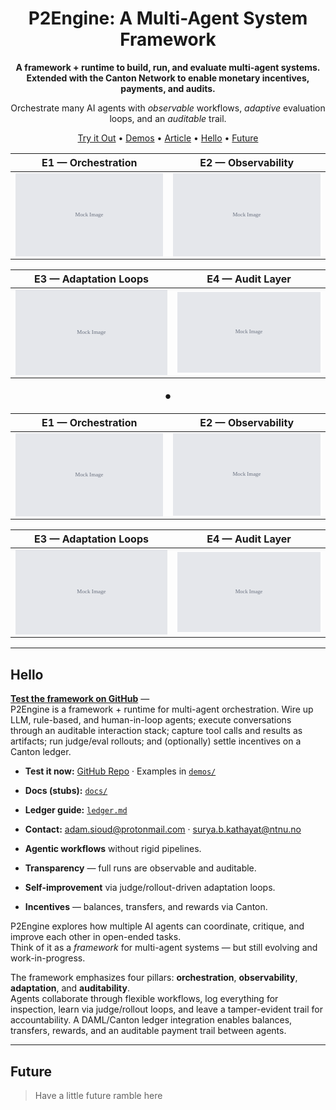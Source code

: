 <!-- Hero -->

<h1 align="center">P2Engine: A Multi-Agent System Framework</h1>

<p align="center"><strong>
A framework + runtime to build, run, and evaluate multi-agent systems. Extended with the Canton Network to enable monetary incentives, payments, and audits.
</strong></p>

<p align="center">
  Orchestrate many AI agents with <i>observable</i> workflows, 
  <i>adaptive</i> evaluation loops, and an <i>auditable</i> trail.
</p>


<p align="center">
  <a href="/p2engine/">Try it Out</a> •
  <a href="#primer">Demos</a> •
  <a href="#quicklinks">Article</a> •
  <a href="#roadmap">Hello</a> •
  <a href="#future">Future</a>
</p>


<div align="center">

| E1 — Orchestration                                                                 | E2 — Observability                                                                 |
| ---------------------------------------------------------------------------------- | ---------------------------------------------------------------------------------- |
| <div align="center"><img src="data:image/svg+xml;utf8,%3Csvg xmlns='http://www.w3.org/2000/svg' width='640' height='360'%3E%3Crect width='100%25' height='100%25' fill='%23e5e7eb'/%3E%3Ctext x='50%25' y='50%25' dominant-baseline='middle' text-anchor='middle' font-size='24' fill='%236b7280'%3EMock Image%3C/text%3E%3C/svg%3E" alt="E1 Orchestration" width="320" style="display:block;"></div> | <div align="center"><img src="data:image/svg+xml;utf8,%3Csvg xmlns='http://www.w3.org/2000/svg' width='640' height='360'%3E%3Crect width='100%25' height='100%25' fill='%23e5e7eb'/%3E%3Ctext x='50%25' y='50%25' dominant-baseline='middle' text-anchor='middle' font-size='24' fill='%236b7280'%3EMock Image%3C/text%3E%3C/svg%3E" alt="E2 Observability" width="320" style="display:block;"></div> |

| E3 — Adaptation Loops                                                              | E4 — Audit Layer                                                                   |
| ---------------------------------------------------------------------------------- | ---------------------------------------------------------------------------------- |
| <div align="center"><img src="data:image/svg+xml;utf8,%3Csvg xmlns='http://www.w3.org/2000/svg' width='640' height='360'%3E%3Crect width='100%25' height='100%25' fill='%23e5e7eb'/%3E%3Ctext x='50%25' y='50%25' dominant-baseline='middle' text-anchor='middle' font-size='24' fill='%236b7280'%3EMock Image%3C/text%3E%3C/svg%3E" alt="E3 Adaptation Loops" width="320" style="display:block;"></div> | <div align="center"><img src="data:image/svg+xml;utf8,%3Csvg xmlns='http://www.w3.org/2000/svg' width='640' height='360'%3E%3Crect width='100%25' height='100%25' fill='%23e5e7eb'/%3E%3Ctext x='50%25' y='50%25' dominant-baseline='middle' text-anchor='middle' font-size='24' fill='%236b7280'%3EMock Image%3C/text%3E%3C/svg%3E" alt="E4 Audit Layer" width="320" style="display:block;"></div> |

</div>

<div align="center" style="font-size: 24px; line-height: 1; margin: 12px 0;">•</div>

<div align="center">

| E1 — Orchestration                                                                 | E2 — Observability                                                                 |
| ---------------------------------------------------------------------------------- | ---------------------------------------------------------------------------------- |
| <div align="center"><img src="data:image/svg+xml;utf8,%3Csvg xmlns='http://www.w3.org/2000/svg' width='640' height='360'%3E%3Crect width='100%25' height='100%25' fill='%23e5e7eb'/%3E%3Ctext x='50%25' y='50%25' dominant-baseline='middle' text-anchor='middle' font-size='24' fill='%236b7280'%3EMock Image%3C/text%3E%3C/svg%3E" alt="E1 Orchestration" width="320" style="display:block;"></div> | <div align="center"><img src="data:image/svg+xml;utf8,%3Csvg xmlns='http://www.w3.org/2000/svg' width='640' height='360'%3E%3Crect width='100%25' height='100%25' fill='%23e5e7eb'/%3E%3Ctext x='50%25' y='50%25' dominant-baseline='middle' text-anchor='middle' font-size='24' fill='%236b7280'%3EMock Image%3C/text%3E%3C/svg%3E" alt="E2 Observability" width="320" style="display:block;"></div> |

| E3 — Adaptation Loops                                                              | E4 — Audit Layer                                                                   |
| ---------------------------------------------------------------------------------- | ---------------------------------------------------------------------------------- |
| <div align="center"><img src="data:image/svg+xml;utf8,%3Csvg xmlns='http://www.w3.org/2000/svg' width='640' height='360'%3E%3Crect width='100%25' height='100%25' fill='%23e5e7eb'/%3E%3Ctext x='50%25' y='50%25' dominant-baseline='middle' text-anchor='middle' font-size='24' fill='%236b7280'%3EMock Image%3C/text%3E%3C/svg%3E" alt="E3 Adaptation Loops" width="320" style="display:block;"></div> | <div align="center"><img src="data:image/svg+xml;utf8,%3Csvg xmlns='http://www.w3.org/2000/svg' width='640' height='360'%3E%3Crect width='100%25' height='100%25' fill='%23e5e7eb'/%3E%3Ctext x='50%25' y='50%25' dominant-baseline='middle' text-anchor='middle' font-size='24' fill='%236b7280'%3EMock Image%3C/text%3E%3C/svg%3E" alt="E4 Audit Layer" width="320" style="display:block;"></div> |

</div>

---
## Hello

[**Test the framework on GitHub**](REPO_URL) —  
P2Engine is a framework + runtime for multi-agent orchestration. Wire up LLM, rule-based, and human-in-loop agents; execute conversations through an auditable interaction stack; capture tool calls and results as artifacts; run judge/eval rollouts; and (optionally) settle incentives on a Canton ledger.

- **Test it now:** [GitHub Repo](REPO_URL) · Examples in [`demos/`](demos/)
- **Docs (stubs):** [`docs/`](docs/)
- **Ledger guide:** [`ledger.md`](ledger.md)
- **Contact:** adam.sioud@protonmail.com · surya.b.kathayat@ntnu.no


- **Agentic workflows** without rigid pipelines.  
- **Transparency** — full runs are observable and auditable.  
- **Self-improvement** via judge/rollout-driven adaptation loops.  
- **Incentives** — balances, transfers, and rewards via Canton.

P2Engine explores how multiple AI agents can coordinate, critique, and improve each other in open-ended tasks.  
Think of it as a <em>framework</em> for multi-agent systems — but still evolving and work-in-progress.

The framework emphasizes four pillars: **orchestration**, **observability**, **adaptation**, and **auditability**.  
Agents collaborate through flexible workflows, log everything for inspection, learn via judge/rollout loops, and leave a tamper-evident trail for accountability. A DAML/Canton ledger integration enables balances, transfers, rewards, and an auditable payment trail between agents.

---

## Future

> Have a little future ramble here
